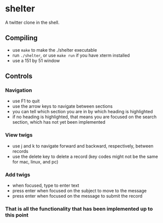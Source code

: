 shelter
======

A twitter clone in the shell.

## Compiling
* use `make` to make the ./shelter executable
* run `./shelter`, or use `make run` if you have xterm installed
* use a 151 by 51 window

## Controls

### Navigation
* use F1 to quit
* use the arrow keys to navigate between sections
* you can tell which section you are in by which heading is highlighted
* if no heading is highlighted, that means you are focused on the search section, which has not yet been implemented

### View twigs
* use j and k to navigate forward and backward, respectively, between records
* use the delete key to delete a record (key codes might not be the same for mac, linux, and pc)

### Add twigs
* when focused, type to enter text
* press enter when focused on the subject to move to the message
* press enter when focused on the message to submit the record

### That is all the functionality that has been implemented up to this point
